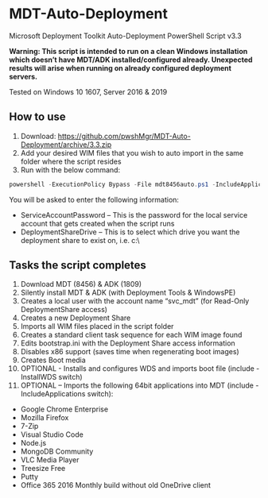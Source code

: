 # MDT-Auto-Deployment

Microsoft Deployment Toolkit Auto-Deployment PowerShell Script v3.3

**Warning: This script is intended to run on a clean Windows installation which doesn’t have MDT/ADK installed/configured already. Unexpected results will arise when running on already configured deployment servers.**

Tested on Windows 10 1607, Server 2016 & 2019

## How to use
1) Download: https://github.com/pwshMgr/MDT-Auto-Deployment/archive/3.3.zip
2) Add your desired WIM files that you wish to auto import in the same folder where the script resides
3) Run with the below command:

```powershell
powershell -ExecutionPolicy Bypass -File mdt8456auto.ps1 -IncludeApplications -InstallWDS
```
You will be asked to enter the following information:
- ServiceAccountPassword – This is the password for the local service account that gets created when the script runs
- DeploymentShareDrive – This is to select which drive you want the deployment share to exist on, i.e. c:\

## Tasks the script completes
1) Download MDT (8456) & ADK (1809)
2) Silently install MDT & ADK (with Deployment Tools & WindowsPE)
3) Creates a local user with the account name “svc_mdt” (for Read-Only DeploymentShare access)
4) Creates a new Deployment Share
5) Imports all WIM files placed in the script folder
6) Creates a standard client task sequence for each WIM image found
7) Edits bootstrap.ini with the Deployment Share access information
8) Disables x86 support (saves time when regenerating boot images)
9) Creates Boot media
10) OPTIONAL - Installs and configures WDS and imports boot file (include -InstallWDS switch)
11) OPTIONAL – Imports the following 64bit applications into MDT (include -IncludeApplications switch):
- Google Chrome Enterprise
- Mozilla Firefox
- 7-Zip
- Visual Studio Code
- Node.js
- MongoDB Community
- VLC Media Player
- Treesize Free
- Putty
- Office 365 2016 Monthly build without old OneDrive client
